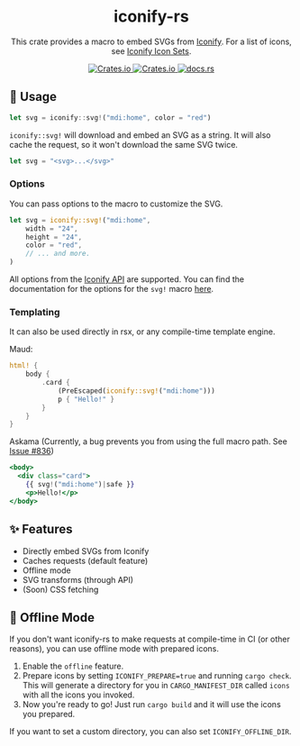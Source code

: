 <h1 align="center">
    iconify-rs
</h1>

<p align="center">
    This crate provides a macro to embed SVGs from
    <a href="https://iconify.design/">Iconify</a>.
    For a list of icons, see
    <a href="https://icon-sets.iconify.design/">Iconify Icon Sets</a>.
</p>

<div align="center">
    <a href="https://crates.io/crates/iconify">
        <img alt="Crates.io" src="https://img.shields.io/crates/v/iconify.svg" />
    </a>
    <a href="./LICENSE">
        <img alt="Crates.io" src="https://img.shields.io/badge/license-MIT%2FApache-blue.svg" />
    </a>
    <a href="https://docs.rs/iconify/latest/iconify/">
        <img alt="docs.rs" src="https://img.shields.io/docsrs/iconify/latest" />
    </a>
</div>


## 📝 Usage 

```jsx
let svg = iconify::svg!("mdi:home", color = "red")
```
`iconify::svg!` will download and embed an SVG as a string. It will also cache the request,
so it won't download the same SVG twice.
```rust
let svg = "<svg>...</svg>"
```

### Options

You can pass options to the macro to customize the SVG.
```rust
let svg = iconify::svg!("mdi:home",
    width = "24",
    height = "24",
    color = "red",
    // ... and more.
)
```

All options from the [Iconify API](https://iconify.design/docs/api/svg.html) are supported. You can
find the documentation for the options for the `svg!` macro [here](https://docs.rs/iconify/latest/iconify/macro.svg.html).

### Templating
It can also be used directly in rsx, or any compile-time template engine.

Maud:
```rust
html! {
    body {
        .card {
            (PreEscaped(iconify::svg!("mdi:home")))
            p { "Hello!" }
        }
    }
}
```

Askama (Currently, a bug prevents you from using the full macro path. See [Issue #836](https://github.com/djc/askama/issues/836))

```jsx
<body>
  <div class="card">
    {{ svg!("mdi:home")|safe }}
    <p>Hello!</p>
</body>
```

## ✨ Features

* Directly embed SVGs from Iconify
* Caches requests (default feature)
* Offline mode
* SVG transforms (through API)
* (Soon) CSS fetching

## 🔌 Offline Mode

If you don't want iconify-rs to make requests at compile-time in CI (or other reasons), you can use offline mode with prepared icons.

1. Enable the `offline` feature.
2. Prepare icons by setting `ICONIFY_PREPARE=true` and running `cargo check`. This will generate a directory for you in `CARGO_MANIFEST_DIR` called `icons` with all the icons you invoked.
3. Now you're ready to go! Just run `cargo build` and it will use the icons you prepared.

If you want to set a custom directory, you can also set `ICONIFY_OFFLINE_DIR`.

